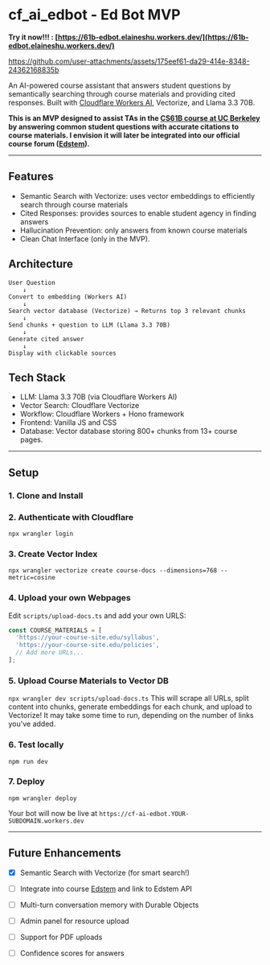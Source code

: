 # cf_ai_edbot - Ed Bot MVP 
**Try it now!!! : [https://61b-edbot.elaineshu.workers.dev/](https://61b-edbot.elaineshu.workers.dev/)**

https://github.com/user-attachments/assets/175eef61-da29-414e-8348-24362168835b


An AI-powered course assistant that answers student questions by semantically searching through course materials and providing cited responses. Built with [Cloudflare Workers AI](https://ai.cloudflare.com/), Vectorize, and Llama 3.3 70B.


**This is an MVP designed to assist TAs in the [CS61B course at UC Berkeley](https://sp25.datastructur.es/) by answering common student questions with accurate citations to course materials. I envision it will later be integrated into our official course forum ([Edstem](https://edstem.org/)).**

---

## Features
* Semantic Search with Vectorize: uses vector embeddings to efficiently search through course materials
* Cited Responses: provides sources to enable student agency in finding answers
* Hallucination Prevention: only answers from known course materials
* Clean Chat Interface (only in the MVP).

## Architecture
```
User Question 
    ↓
Convert to embedding (Workers AI)
    ↓
Search vector database (Vectorize) → Returns top 3 relevant chunks
    ↓
Send chunks + question to LLM (Llama 3.3 70B)
    ↓
Generate cited answer
    ↓
Display with clickable sources
```

## Tech Stack
* LLM: Llama 3.3 70B (via Cloudflare Workers AI)
* Vector Search: Cloudflare Vectorize
* Workflow: Cloudflare Workers + Hono framework
* Frontend: Vanilla JS and CSS
* Database: Vector database storing 800+ chunks from 13+ course pages.

  
---

## Setup
### 1. Clone and Install
### 2. Authenticate with Cloudflare
```
npx wrangler login
```

### 3. Create Vector Index
```
npx wrangler vectorize create course-docs --dimensions=768 --metric=cosine
```

### 4. Upload your own Webpages
Edit `scripts/upload-docs.ts` and add your own URLS:
```typescript
const COURSE_MATERIALS = [
  'https://your-course-site.edu/syllabus',
  'https://your-course-site.edu/policies',
  // Add more URLs...
];
```

### 5. Upload Course Materials to Vector DB
`npx wrangler dev scripts/upload-docs.ts`
This will scrape all URLs, split content into chunks, generate embeddings for each chunk, and upload to Vectorize!
It may take some time to run, depending on the number of links you've added.

### 6. Test locally
```
npm run dev
```

### 7. Deploy 
```
npm wrangler deploy
```
Your bot will now be live at `https://cf-ai-edbot.YOUR-SUBDOMAIN.workers.dev`

---

## Future Enhancements
- [X] Semantic Search with Vectorize (for smart search!)
- [ ] Integrate into course [Edstem](https://edstem.org/) and link to Edstem API
- [ ] Multi-turn conversation memory with Durable Objects
- [ ] Admin panel for resource upload
- [ ] Support for PDF uploads
- [ ] Confidence scores for answers




